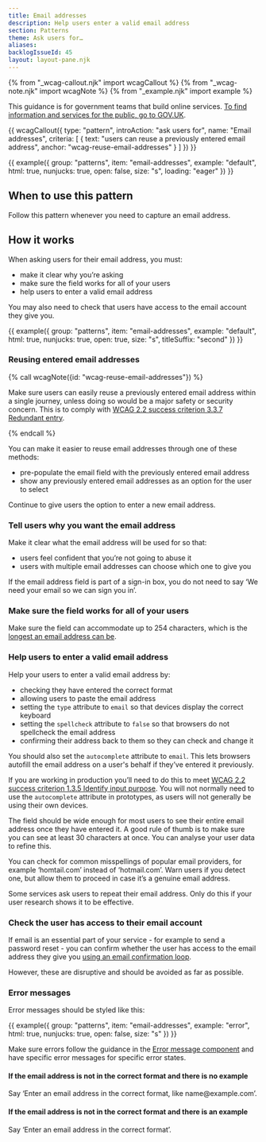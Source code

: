 ```yaml
---
title: Email addresses
description: Help users enter a valid email address
section: Patterns
theme: Ask users for…
aliases:
backlogIssueId: 45
layout: layout-pane.njk
---
```


{% from "_wcag-callout.njk" import wcagCallout %}
{% from "_wcag-note.njk" import wcagNote %}
{% from "_example.njk" import example %}

This guidance is for government teams that build online services. [To find information and services for the public, go to GOV.UK](https://www.gov.uk/).

{{ wcagCallout({
  type: "pattern",
  introAction: "ask users for",
  name: "Email addresses",
  criteria: [
    {
      text: "users can reuse a previously entered email address",
      anchor: "wcag-reuse-email-addresses"
    }
  ]
}) }}

{{ example({ group: "patterns", item: "email-addresses", example: "default", html: true, nunjucks: true, open: false, size: "s", loading: "eager" }) }}

## When to use this pattern

Follow this pattern whenever you need to capture an email address.

## How it works

When asking users for their email address, you must:

- make it clear why you’re asking
- make sure the field works for all of your users
- help users to enter a valid email address

You may also need to check that users have access to the email account they give you.

{{ example({ group: "patterns", item: "email-addresses", example: "default", html: true, nunjucks: true, open: true, size: "s", titleSuffix: "second" }) }}

### Reusing entered email addresses

{% call wcagNote({id: "wcag-reuse-email-addresses"}) %}

<p>Make sure users can easily reuse a previously entered email address within a single journey, unless doing so would be a major safety or security concern. This is to comply with <a href="https://www.w3.org/WAI/WCAG22/Understanding/redundant-entry.html">WCAG 2.2 success criterion 3.3.7 Redundant entry</a>.</p>
{% endcall %}

You can make it easier to reuse email addresses through one of these methods:

- pre-populate the email field with the previously entered email address
- show any previously entered email addresses as an option for the user to select

Continue to give users the option to enter a new email address.

### Tell users why you want the email address

Make it clear what the email address will be used for so that:

- users feel confident that you’re not going to abuse it
- users with multiple email addresses can choose which one to give you

If the email address field is part of a sign-in box, you do not need to say ‘We need your email so we can sign you in’.

### Make sure the field works for all of your users

Make sure the field can accommodate up to 254 characters, which is the [longest an email address can be](https://www.rfc-editor.org/errata_search.php?rfc=3696&eid=1690).

### Help users to enter a valid email address

Help your users to enter a valid email address by:

- checking they have entered the correct format
- allowing users to paste the email address
- setting the `type` attribute to `email` so that devices display the correct keyboard
- setting the `spellcheck` attribute to `false` so that browsers do not spellcheck the email address
- confirming their address back to them so they can check and change it

You should also set the `autocomplete` attribute to `email`. This lets browsers autofill the email address on a user's behalf if they’ve entered it previously.

If you are working in production you’ll need to do this to meet [WCAG 2.2 success criterion 1.3.5 Identify input purpose](https://www.w3.org/WAI/WCAG22/Understanding/identify-input-purpose.html). You will not normally need to use the `autocomplete` attribute in prototypes, as users will not generally be using their own devices.

The field should be wide enough for most users to see their entire email address once they have entered it. A good rule of thumb is to make sure you can see at least 30 characters at once. You can analyse your user data to refine this.

You can check for common misspellings of popular email providers, for example ‘homtail.com’ instead of ‘hotmail.com’. Warn users if you detect one, but allow them to proceed in case it’s a genuine email address.

Some services ask users to repeat their email address. Only do this if your user research shows it to be effective.

### Check the user has access to their email account

If email is an essential part of your service - for example to send a password reset - you can confirm whether the user has access to the email address they give you [using an email confirmation loop](/patterns/confirm-an-email-address/).

However, these are disruptive and should be avoided as far as possible.

### Error messages

Error messages should be styled like this:

{{ example({ group: "patterns", item: "email-addresses", example: "error", html: true, nunjucks: true, open: false, size: "s" }) }}

Make sure errors follow the guidance in the [Error message component](/components/error-message/) and have specific error messages for specific error states.

#### If the email address is not in the correct format and there is no example

Say ‘Enter an email address in the correct format, like name<i></i>@example.com’.

#### If the email address is not in the correct format and there is an example

Say ‘Enter an email address in the correct format’.
